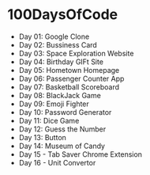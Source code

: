 # 100DaysOfCode

- Day 01: Google Clone
- Day 02: Bussiness Card
- Day 03: Space Exploration Website
- Day 04: Birthday GIFt Site
- Day 05: Hometown Homepage
- Day 06: Passenger Counter App
- Day 07: Basketball Scoreboard
- Day 08: BlackJack Game
- Day 09: Emoji Fighter 
- Day 10: Password Generator
- Day 11: Dice Game
- Day 12: Guess the Number
- Day 13: Button
- Day 14: Museum of Candy
- Day 15 - Tab Saver Chrome Extension
- Day 16 - Unit Convertor

